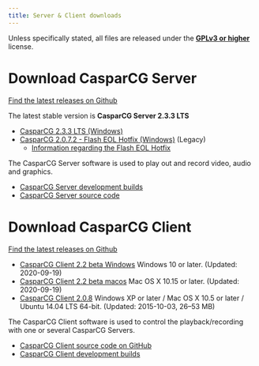 ```yaml
---
title: Server & Client downloads
---
```


Unless specifically stated, all files are released under the [**GPLv3 or higher**](http://www.gnu.org/licenses/licenses.html#GPL) license.

# Download CasparCG Server

[Find the latest releases on Github](https://github.com/casparcg/server/releases)

The latest stable version is **CasparCG Server 2.3.3 LTS**

- [CasparCG 2.3.3 LTS (Windows)](https://github.com/CasparCG/server/releases/download/v2.3.3-lts-stable/casparcg-server-v2.3.3-lts-stable.zip)
- [CasparCG 2.0.7.2 - Flash EOL Hotfix (Windows)](https://github.com/CasparCG/server/releases/download/v2.0.7.1-flash-eol/CasparCG.Server-2.0.7.2-flash-eol-hotfix.zip) (Legacy)
  - [Information regarding the Flash EOL Hotfix](https://github.com/CasparCG/server/releases/download/v2.0.7.1-flash-eol/README-FlashPlayerEOLFix.pdf)

The CasparCG Server software is used to play out and record video, audio and graphics.

- [CasparCG Server development builds](http://builds.casparcg.com)
- [CasparCG Server source code](https://github.com/CasparCG/server)

# Download CasparCG Client

[Find the latest releases on Github](https://github.com/casparcg/client/releases)

- [CasparCG Client 2.2 beta Windows](https://github.com/CasparCG/server/releases/download/v2.3.0-lts-stable/casparcg-client-1bca33bf80807e6d977ab4bd3075f3452a047feb-win.zip) Windows 10 or later. (Updated: 2020-09-19)
- [CasparCG Client 2.2 beta macos](https://github.com/CasparCG/server/releases/download/v2.3.0-lts-stable/casparcg-client-1bca33bf80807e6d977ab4bd3075f3452a047feb-mac.dmg) Mac OS X 10.15 or later. (Updated: 2020-09-19)
- [CasparCG Client 2.0.8](https://sourceforge.net/projects/casparcg/files/CasparCG_Client/CasparCG_Client_2.0/)
  Windows XP or later / Mac OS X 10.5 or later / Ubuntu 14.04 LTS 64-bit. (Updated: 2015-10-03, 26–53 MB)

The CasparCG Client software is used to control the playback/recording with one or several CasparCG Servers.

- [CasparCG Client source code on GitHub](https://github.com/CasparCG/server)
- [CasparCG Client development builds](http://builds.casparcg.com)
